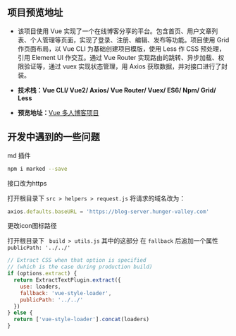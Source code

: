 ## 项目预览地址

- 该项目使用 Vue 实现了一个在线博客分享的平台。包含首页、用户文章列表、个人管理等页面，实现了登录、注册、编辑、发布等功能。项目使用 Grid 作页面布局，以 Vue CLI 为基础创建项目模版，使用 Less 作 CSS 预处理，引用 Element UI 作交互。通过 Vue Router 实现路由的跳转、异步加载、权限验证等，通过 vuex 实现状态管理，用 Axios 获取数据，并对接口进行了封装。
- **技术栈：Vue CLI/ Vue2/ Axios/ Vue Router/ Vuex/ ES6/ Npm/ Grid/ Less**



- **预览地址：**[Vue 多人博客项目](https://chenning02.github.io/git-hunger-vue_blog-client/dist/)

## 开发中遇到的一些问题

md 插件

```bash
npm i marked --save
```

接口改为https

打开根目录下 `src > helpers > request.js` 将请求的域名改为：

```js
axios.defaults.baseURL = 'https://blog-server.hunger-valley.com'
```

更改icon图标路径

打开根目录下 ` build > utils.js` 其中的这部分 在 `fallback` 后追加一个属性 `publicPath: '../../'`

```js
// Extract CSS when that option is specified
// (which is the case during production build)
if (options.extract) {
  return ExtractTextPlugin.extract({
    use: loaders,
    fallback: 'vue-style-loader',
    publicPath: '../../'
  })
} else {
  return ['vue-style-loader'].concat(loaders)
}
```

